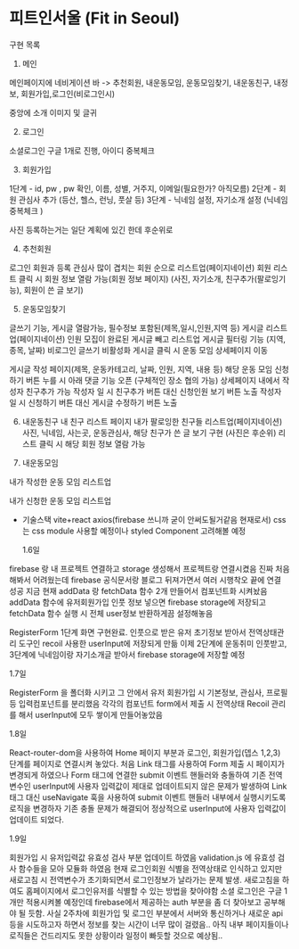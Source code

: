 # 피트인서울 (Fit in Seoul)

구현 목록

1. 메인

메인페이지에 네비게이션 바 -> 추천회원, 내운동모임, 운동모임찾기, 내운동친구, 내정보, 회원가입,로그인(비로그인시)

중앙에 소개 이미지 및 글귀

2. 로그인

소셜로그인 구글 1개로 진행, 아이디 중복체크

3. 회원가입

1단계 - id, pw , pw 확인, 이름, 성별, 거주지, 이메일(필요한가? 아직모름)
2단계 - 회원 관심사 추가 (등산, 헬스, 런닝, 풋살 등)
3단계 - 닉네임 설정, 자기소개 설정 (닉네임 중복체크 )

사진 등록하는거는 일단 계획에 있긴 한데 후순위로

4. 추천회원

로그인 회원과 등록 관심사 많이 겹치는 회원 순으로 리스트업(페이지네이션)
회원 리스트 클릭 시 회원 정보 열람 가능(회원 정보 페이지)
(사진, 자기소개, 친구추가(팔로잉기능), 회원이 쓴 글 보기)

5. 운동모임찾기

글쓰기 기능, 게시글 열람가능, 필수정보 포함된(제목,일시,인원,지역 등) 게시글 리스트업(페이지네이션)
인원 모집이 완료된 게시글 빼고 리스트업
게시글 필터링 기능 (지역, 종목, 날짜)
비로그인 글쓰기 비활성화
게시글 클릭 시 운동 모임 상세페이지 이동

게시글 작성 페이지(제목, 운동카테고리, 날짜, 인원, 지역, 내용 등)
해당 운동 모임 신청하기 버튼 누를 시 아래 댓글 기능 오픈 (구체적인 장소 협의 가능)
상세페이지 내에서 작성자 친구추가 가능
작성자 일 시 친구추가 버튼 대신 신청인원 보기 버튼 노출
작성자 일 시 신청하기 버튼 대신 게시글 수정하기 버튼 노출

6. 내운동친구
   내 친구 리스트 페이지
   내가 팔로잉한 친구들 리스트업(페이지네이션)
   사진, 닉네임, 사는곳, 운동관심사, 해당 친구가 쓴 글 보기 구현 (사진은 후순위)
   리스트 클릭 시 해당 회원 정보 열람 가능

7. 내운동모임

내가 작성한 운동 모임 리스트업

내가 신청한 운동 모임 리스트업

- 기술스택
  vite+react
  axios(firebase 쓰니까 굳이 안써도될거같음 현재로서)
  css는 css module 사용할 예정이나 styled Component 고려해볼 예정

  1.6일

firebase 랑 내 프로젝트 연결하고 storage 생성해서 프로젝트랑 연결시켰음
진짜 처음해봐서 어려웠는데 firebase 공식문서랑 블로그 뒤져가면서 여러 시행착오 끝에 연결 성공
지금 현재 addData 랑 fetchData 함수 2개 만들어서 컴포넌트화 시켜놨음
addData 함수에 유저회원가입 인풋 정보 넣으면 firebase storage에 저장되고 fetchData 함수 실행 시 전체 user정보 반환하게끔 설정해놓음

RegisterForm 1단계 화면 구현완료. 인풋으로 받은 유저 초기정보 받아서 전역상태관리 도구인 recoil 사용한 userInput에 저장되게 만듦
이제 2단계에 운동취미 인풋받고, 3단계에 닉네임이랑 자기소개글 받아서 firebase storage에 저장할 예정

1.7일

RegisterForm 을 폴더화 시키고 그 안에서 유저 회원가입 시 기본정보, 관심사, 프로필 등 입력컴포넌트를 분리했음
각각의 컴포넌트 form에서 제출 시 전역상태 Recoil 관리를 해서 userInput에 모두 쌓이게 만들어놓았음

1.8일

React-router-dom을 사용하여 Home 페이지 부분과 로그인, 회원가입(뎁스 1,2,3) 단계를 페이지로 연결시켜 놓았다.
처음 Link 태그를 사용하여 Form 제출 시 페이지가 변경되게 하였으나 Form 태그에 연결한 submit 이벤트 핸들러와 충돌하여
기존 전역변수인 userInput에 사용자 입력값이 제대로 업데이트되지 않은 문제가 발생하여 Link 태그 대신 useNavigate 훅을 사용하여 submit 이벤트 핸들러
내부에서 실행시키도록 로직을 변경하자 기존 충돌 문제가 해결되어 정상적으로 userInput에 사용자 입력값이 업데이트 되었다.

1.9일

회원가입 시 유저입력값 유효성 검사 부분 업데이트 하였음
validation.js 에 유효성 검사 함수들을 모아 모듈화 하였음
현재 로그인회원 식별을 전역상태로 인식하고 있지만 새로고침 시 전역변수가 초기화되면서
로그인정보가 날라가는 문제 발생. 새로고침을 하여도 홈페이지에서 로그인유저를 식별할 수 있는 방법을 찾아야함
소셜 로그인은 구글 1개만 적용시켜볼 예정인데 firebase에서 제공하는 auth 부분을 좀 더 찾아보고 공부해야 될 듯함. 사실 2주차에 회원가입 및 로그인 부분에서 서버와 통신하거나
새로운 api 등을 시도하고자 하면서 정보를 찾는 시간이 너무 많이 걸렸음..
아직 내부 페이지들이나 로직들은 건드리지도 못한 상황이라 일정이 빠듯할 것으로 예상됨..
